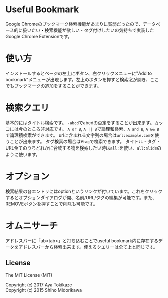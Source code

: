 # Useful Bookmark
Google Chromeのブックマーク検索機能があまりに貧弱だったので、データベース的に扱いたい・検索機能が欲しい・タグ付けしたいの気持ちで実装したGoogle Chrome Extensionです。

# 使い方
インストールするとページの左上にボタン、右クリックメニューに"Add to bookmark"メニューが出現します。左上のボタンを押すと検索窓が開き、ここでもブックマークの追加をすることができます。

# 検索クエリ
基本的にはタイトル検索です。
`-abcd`でabcdの否定をすることが出来ます。カッコには今のところ非対応です。
`A or B`, `A || B`で論理和検索、`A and B`, `A && B`で論理積検索ができます。
urlに含まれる文字列の場合は`url:example.com`を使うことが出来ます。
タグ検索の場合は`#tag`で検索できます。
タイトル・タグ・URL全てのうちどれかに合致する物を検索したい時は`all:`を使い、`all:slide`のように使います。

# オプション
検索結果の各エントリにはoptionというリンクが付いています。これをクリックするとオプションダイアログが開、名前/URL/タグの編集が可能です。また、REMOVEボタンを押すことで削除も可能です。

# オムニサーチ
アドレスバーに「ub&lt;tab&gt;」と打ち込むことでuseful bookmark内に存在するデータをアドレスバーから検索出来ます。使えるクエリーは全て上と同じです。

## License
The MIT License (MIT)

Copyright (c) 2017 Aya Tokikaze  
Copyright (c) 2015 Shiho Midorikawa
